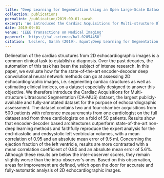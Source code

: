 ```yaml
---
title: "Deep Learning for Segmentation Using an Open Large-Scale Dataset in 2D Echocardiography"
collection: publications
permalink: /publication/2019-09-01-sarah
excerpt: 'We introduced the Cardiac Acquisitions for Multi-structure Ultrasound Segmentation (CAMUS) dataset, the largest publicly-available and fully-annotated dataset for the purpose of echocardiographic assessment. The dataset contains two and four-chamber acquisitions from 500 patients with reference measurements from one cardiologist on the full dataset and from three cardiologists on a fold of 50 patients.'
date: 2019-09-01
venue: 'IEEE Transactions on Medical Imaging'
paperurl: 'https://hal.science/hal-02054458'
citation: 'Leclerc, Sarah (2019). &quot;Deep Learning for Segmentation Using an Open Large-Scale Dataset in 2D Echocardiography.&quot; <i>IEEE Transactions on Medical Imaging</i>. 38(9).'
---
```

Delineation of the cardiac structures from 2D echocardiographic images is a common clinical task to establish a diagnosis. Over the past decades, the automation of this task has been the subject of intense research. In this paper, we evaluate how far the state-of-the-art encoder-decoder deep convolutional neural network methods can go at assessing 2D echocardiographic images, i.e. segmenting cardiac structures as well as estimating clinical indices, on a dataset especially designed to answer this objective. We therefore introduce the Cardiac Acquisitions for Multi-structure Ultrasound Segmentation (CA-MUS) dataset, the largest publicly-available and fully-annotated dataset for the purpose of echocardiographic assessment. The dataset contains two and four-chamber acquisitions from 500 patients with reference measurements from one cardiologist on the full dataset and from three cardiologists on a fold of 50 patients. Results show that encoder-decoder based architectures outperform state-of-the-art non-deep learning methods and faithfully reproduce the expert analysis for the end-diastolic and endsystolic left ventricular volumes, with a mean correlation of 0.95 and an absolute mean error of 9.5 ml. Concerning the ejection fraction of the left ventricle, results are more contrasted with a mean correlation coefficient of 0.80 and an absolute mean error of 5.6%. Although these results are below the inter-observer scores, they remain slightly worse than the intra-observer's ones. Based on this observation, areas for improvement are defined, which open the door for accurate and fully-automatic analysis of 2D echocardiographic images.
